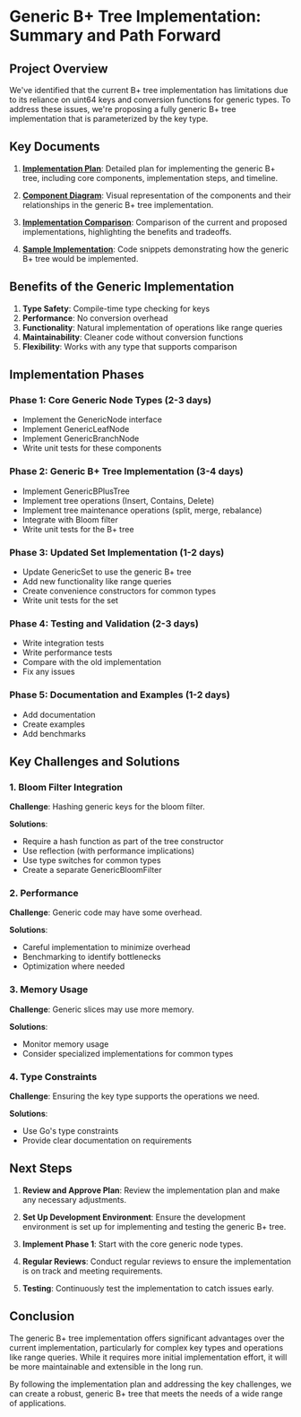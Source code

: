 # Generic B+ Tree Implementation: Summary and Path Forward

## Project Overview

We've identified that the current B+ tree implementation has limitations due to its reliance on uint64 keys and conversion functions for generic types. To address these issues, we're proposing a fully generic B+ tree implementation that is parameterized by the key type.

## Key Documents

1. **[Implementation Plan](generic_bplustree_plan.md)**: Detailed plan for implementing the generic B+ tree, including core components, implementation steps, and timeline.

2. **[Component Diagram](generic_bplustree_diagram.md)**: Visual representation of the components and their relationships in the generic B+ tree implementation.

3. **[Implementation Comparison](implementation_comparison.md)**: Comparison of the current and proposed implementations, highlighting the benefits and tradeoffs.

4. **[Sample Implementation](generic_implementation_sample.md)**: Code snippets demonstrating how the generic B+ tree would be implemented.

## Benefits of the Generic Implementation

1. **Type Safety**: Compile-time type checking for keys
2. **Performance**: No conversion overhead
3. **Functionality**: Natural implementation of operations like range queries
4. **Maintainability**: Cleaner code without conversion functions
5. **Flexibility**: Works with any type that supports comparison

## Implementation Phases

### Phase 1: Core Generic Node Types (2-3 days)

- Implement the GenericNode interface
- Implement GenericLeafNode
- Implement GenericBranchNode
- Write unit tests for these components

### Phase 2: Generic B+ Tree Implementation (3-4 days)

- Implement GenericBPlusTree
- Implement tree operations (Insert, Contains, Delete)
- Implement tree maintenance operations (split, merge, rebalance)
- Integrate with Bloom filter
- Write unit tests for the B+ tree

### Phase 3: Updated Set Implementation (1-2 days)

- Update GenericSet to use the generic B+ tree
- Add new functionality like range queries
- Create convenience constructors for common types
- Write unit tests for the set

### Phase 4: Testing and Validation (2-3 days)

- Write integration tests
- Write performance tests
- Compare with the old implementation
- Fix any issues

### Phase 5: Documentation and Examples (1-2 days)

- Add documentation
- Create examples
- Add benchmarks

## Key Challenges and Solutions

### 1. Bloom Filter Integration

**Challenge**: Hashing generic keys for the bloom filter.

**Solutions**:

- Require a hash function as part of the tree constructor
- Use reflection (with performance implications)
- Use type switches for common types
- Create a separate GenericBloomFilter

### 2. Performance

**Challenge**: Generic code may have some overhead.

**Solutions**:

- Careful implementation to minimize overhead
- Benchmarking to identify bottlenecks
- Optimization where needed

### 3. Memory Usage

**Challenge**: Generic slices may use more memory.

**Solutions**:

- Monitor memory usage
- Consider specialized implementations for common types

### 4. Type Constraints

**Challenge**: Ensuring the key type supports the operations we need.

**Solutions**:

- Use Go's type constraints
- Provide clear documentation on requirements

## Next Steps

1. **Review and Approve Plan**: Review the implementation plan and make any necessary adjustments.

2. **Set Up Development Environment**: Ensure the development environment is set up for implementing and testing the generic B+ tree.

3. **Implement Phase 1**: Start with the core generic node types.

4. **Regular Reviews**: Conduct regular reviews to ensure the implementation is on track and meeting requirements.

5. **Testing**: Continuously test the implementation to catch issues early.

## Conclusion

The generic B+ tree implementation offers significant advantages over the current implementation, particularly for complex key types and operations like range queries. While it requires more initial implementation effort, it will be more maintainable and extensible in the long run.

By following the implementation plan and addressing the key challenges, we can create a robust, generic B+ tree that meets the needs of a wide range of applications.
